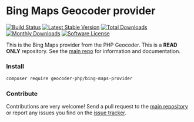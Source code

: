# Bing Maps Geocoder provider
[![Build Status](https://travis-ci.org/geocoder-php/bing-maps-provider.svg?branch=master)](http://travis-ci.org/geocoder-php/bing-maps-provider)
[![Latest Stable Version](https://poser.pugx.org/geocoder-php/bing-maps-provider/v/stable)](https://packagist.org/packages/geocoder-php/bing-maps-provider)
[![Total Downloads](https://poser.pugx.org/geocoder-php/bing-maps-provider/downloads)](https://packagist.org/packages/geocoder-php/bing-maps-provider)
[![Monthly Downloads](https://poser.pugx.org/geocoder-php/bing-maps-provider/d/monthly.png)](https://packagist.org/packages/geocoder-php/bing-maps-provider)
[![Software License](https://img.shields.io/badge/license-MIT-brightgreen.svg?style=flat-square)](LICENSE)

This is the Bing Maps provider from the PHP Geocoder. This is a **READ ONLY** repository. See the
[main repo](https://github.com/geocoder-php/Geocoder) for information and documentation. 

### Install

```bash
composer require geocoder-php/bing-maps-provider
```

### Contribute

Contributions are very welcome! Send a pull request to the [main repository](https://github.com/geocoder-php/Geocoder) or 
report any issues you find on the [issue tracker](https://github.com/geocoder-php/Geocoder/issues).
